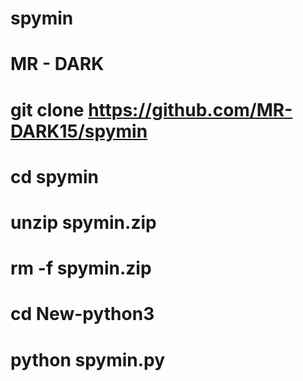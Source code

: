 # spymin
# MR - DARK

# git clone https://github.com/MR-DARK15/spymin
# cd spymin
# unzip spymin.zip
# rm -f spymin.zip
# cd New-python3
# python spymin.py
